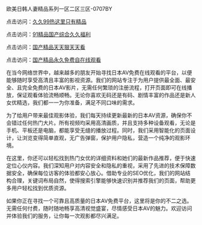 欧美日韩人妻精品系列一区二区三区-0707BY

点击访问：<a href="https://gda-c7m.pages.dev/">久久99热这里只有精品</a>

点击访问：<a href="https://gsd-agv.pages.dev/">91精品国产综合久久福利</a>

点击访问：<a href="https://vassv.pages.dev/">国产精品天天狠天天看</a>

点击访问：<a href="https://tfda.pages.dev/">国产精品永久免费自在线观看</a>



在当今网络世界中，越来越多的朋友开始寻找日本AV免费在线观看的平台，以便能够随时享受高清且丰富的影视资源。我们的网站专注于为用户提供最全面、最安全、且完全免费的日本AV影片，无需任何繁琐的注册流程，打开页面即可在线播放，保证观看体验流畅顺畅。无论你喜欢无码还是有码、剧情丰富的作品还是新人女优精选，我们都一一为你准备，满足不同口味的需求。

为了给用户带来最佳观影体验，我们每天持续更新最新的日本AV资源，确保你不会错过任何热门大片。所有视频均采用高清画质，并且支持多种设备观看，无论是手机、平板还是电脑，都能享受无缝的播放过程。同时，我们采用智能化的页面设计，让浏览变得简单直观，无广告弹窗，保护用户隐私，营造一个纯净的观影环境。

在这里，你还可以轻松找到热门女优的详细资料和她们的最新作品推荐，便于快速定位心仪内容。我们深知用户对内容安全和隐私的重视，采用了先进的技术保障数据安全，确保每位访客的体验都安心放心。借助专业的SEO优化，我们的网站结构合理，关键词布局自然，使得搜索引擎能够快速识别并推荐我们的页面，帮助更多用户轻松找到优质资源。

如果你正在寻找一个可靠且高质量的日本AV免费平台，这里将是你的不二之选。无需任何付费，随时随地畅享高清视觉盛宴，尽情感受日本AV的魅力。欢迎访问并体验我们的服务，让你每一次观影都尽兴满足。




<span style="display:none;">[Canonical link]( https://github.com/yyy5415654/102411 ）</span>
